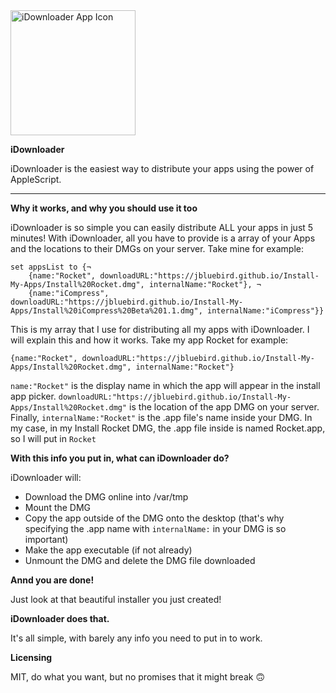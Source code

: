 <img src="iDownloader-iOS-Default-1024x1024@2x.png" alt="iDownloader App Icon" style="width: 200px;">

**iDownloader**


iDownloader is the easiest way to distribute your apps using the power of AppleScript.

---

**Why it works, and why you should use it too**


iDownloader is so simple you can easily distribute ALL your apps in just 5 minutes! With iDownloader, all you have to provide is a array of your Apps and the locations to their DMGs on your server. Take mine for example:


```
set appsList to {¬
	{name:"Rocket", downloadURL:"https://jbluebird.github.io/Install-My-Apps/Install%20Rocket.dmg", internalName:"Rocket"}, ¬
	{name:"iCompress", downloadURL:"https://jbluebird.github.io/Install-My-Apps/Install%20iCompress%20Beta%201.1.dmg", internalName:"iCompress"}}
```
This is my array that I use for distributing all my apps with iDownloader. I will explain this and how it works. Take my app Rocket for example:

```
{name:"Rocket", downloadURL:"https://jbluebird.github.io/Install-My-Apps/Install%20Rocket.dmg", internalName:"Rocket"}
```

```name:"Rocket"``` is the display name in which the app will appear in the install app picker.
```downloadURL:"https://jbluebird.github.io/Install-My-Apps/Install%20Rocket.dmg"``` is the location of the app DMG on your server.
Finally, ```internalName:"Rocket"``` is the .app file's name inside your DMG. In my case, in my Install Rocket DMG, the .app file inside is named Rocket.app, so I will put in ```Rocket```

**With this info you put in, what can iDownloader do?**

iDownloader will:

- Download the DMG online into /var/tmp
- Mount the DMG
- Copy the app outside of the DMG onto the desktop (that's why specifying the .app name with ```internalName:``` in your DMG is so important)
- Make the app executable (if not already)
- Unmount the DMG and delete the DMG file downloaded

**Annd you are done!**

Just look at that beautiful installer you just created!

**iDownloader does that.**

It's all simple, with barely any info you need to put in to work.

**Licensing**

MIT, do what you want, but no promises that it might break 🙃
